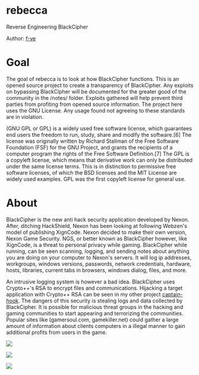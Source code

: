 # rebecca

Reverse Engineering BlackCipher

Author: [f-ve](https://github.com/f-ve)

Goal
===
The goal of rebecca is to look at how BlackCipher functions. This is an opened source project to create a transparency of BlackCipher. Any exploits on bypassing BlackCipher will be documented for the greater good of the community in the /notes/ folder. Exploits gathered will help prevent third parties from profiting from opened source information. The project here uses the GNU License. Any usage found not agreeing to these standards are in violation.

(GNU GPL or GPL) is a widely used free software license, which guarantees end users the freedom to run, study, share and modify the software.[6] The license was originally written by Richard Stallman of the Free Software Foundation (FSF) for the GNU Project, and grants the recipients of a computer program the rights of the Free Software Definition.[7] The GPL is a copyleft license, which means that derivative work can only be distributed under the same license terms. This is in distinction to permissive free software licenses, of which the BSD licenses and the MIT License are widely used examples. GPL was the first copyleft license for general use.

About
===
BlackCipher is the new anti hack security application developed by Nexon. After, ditching HackShield, Nexon has been looking at following Webzen's model of publishing XignCode. Nexon decided to make their own version, Nexon Game Security. NGS, or better known as BlackCipher however, like XignCode, is a threat to personal privacy while gaming. BlackCipher while running, can be seen scanning, logging, and sending notes about anything you are doing on your computer to Nexon's servers. It will log ip addresses, workgroups, windows versions, passwords, network credentials, hardware, hosts, libraries, current tabs in browsers, windows dialog, files, and more.

An intrusive logging system is however a bad idea. BlackCipher uses Crypto++'s RSA to encrypt files and communications. Hijacking a target application with Crypto++ RSA can be seen in my other project [captain-hook](https://github.com/f-ve/captain-hook). The dangers of this security is stealing logs and data collected by BlackCipher. It is possible for malicious threat groups in the hacking and gaming communities to start appearing and terrorizing the communities. Popular sites like (gamersoul.com, gamekiller.net) could gather a large amount of information about clients computers in a illegal manner to gain additional profits from users in the game.

![](https://i.imgur.com/k1gMuHb.png)

![](https://i.imgur.com/MZ5Guce.png)

![](https://i.imgur.com/6yJZ6L9.png)



